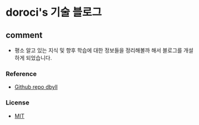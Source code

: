 doroci's 기술 블로그
=====  

## comment
* 평소 알고 있는 지식 및 향후 학습에 대한 정보들을 정리해볼까 해서 블로그를 개설하게 되었습니다.

### Reference
* [Github repo dbyll](https://github.com/dbtek/dbyll/)

### License
- [MIT](http://opensource.org/licenses/MIT)
